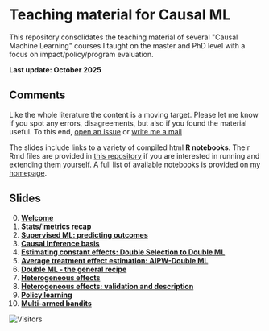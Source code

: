 # Teaching material for Causal ML
This repository consolidates the teaching material of several "Causal Machine Learning" courses I taught on the master and PhD level with a focus on impact/policy/program evaluation.

**Last update: October 2025**

## Comments

Like the whole literature the content is a moving target. Please let me know if you spot any errors, disagreements, but also if you found the material useful. To this end, [open an issue](https://github.com/MCKnaus/causalML-teaching/issues) or [write me a mail](mailto:michael.knaus@uni-tuebingen.de)

The slides include links to a variety of compiled html **R notebooks**. Their Rmd files are provided in [this repository](https://github.com/MCKnaus/causalML-teaching/tree/main/Notebooks) if you are interested in running and extending them yourself. A full list of available notebooks is provided on [my homepage](https://mcknaus.github.io/menu/teaching.html).

## Slides

0. [**Welcome**](https://nbviewer.org/github/MCKnaus/causalML-teaching/blob/main/Slides/CML0_Welcome.pdf)
1. [**Stats/’metrics recap**](https://nbviewer.org/github/MCKnaus/causalML-teaching/blob/main/Slides/CML1_metrics.pdf)
2. [**Supervised ML: predicting outcomes**](https://nbviewer.org/github/MCKnaus/causalML-teaching/blob/main/Slides/CML2_SML.pdf)
3. [**Causal Inference basis**](https://nbviewer.org/github/MCKnaus/causalML-teaching/blob/main/Slides/CML3_CI.pdf)
4. [**Estimating constant effects: Double Selection to Double ML**](https://nbviewer.org/github/MCKnaus/causalML-teaching/blob/main/Slides/CML4_DS_PLR.pdf)
5. [**Average treatment effect estimation: AIPW-Double ML**](https://nbviewer.org/github/MCKnaus/causalML-teaching/blob/main/Slides/CML5_AIPW.pdf)
6. [**Double ML - the general recipe**](https://nbviewer.org/github/MCKnaus/causalML-teaching/blob/main/Slides/CML6_DML.pdf)
7. [**Heterogeneous effects**](https://nbviewer.org/github/MCKnaus/causalML-teaching/blob/main/Slides/CML7_HTE.pdf)
8. [**Heterogeneous effects: validation and description**](https://nbviewer.org/github/MCKnaus/causalML-teaching/blob/main/Slides/CML8_HTE2.pdf)
9. [**Policy learning**](https://nbviewer.org/github/MCKnaus/causalML-teaching/blob/main/Slides/CML9_PL.pdf)
10. [**Multi-armed bandits**](https://nbviewer.org/github/MCKnaus/causalML-teaching/blob/main/Slides/CML10_Bandits.pdf)


![Visitors](https://visitor-badge.laobi.icu/badge?page_id=MCKnaus.causalML-teaching)
  <!--- Started 16.10.2025 -->
